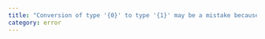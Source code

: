 ```yaml
---
title: "Conversion of type '{0}' to type '{1}' may be a mistake because neither type sufficiently overlaps with the other. If this was intentional, convert the expression to 'unknown' first."
category: error
---
```

